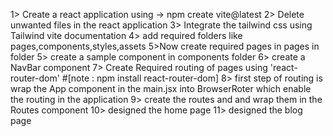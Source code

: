 1> Create a react application using -> npm create vite@latest
2> Delete unwanted files in the react application
3> Integrate the tailwind css using Tailwind vite documentation
4> add required folders like pages,components,styles,assets
5>Now create required pages in pages in folder
5> create a sample component in components folder
6> create a NavBar component
7> Create Required routing of pages using 'react-router-dom' #[note : npm install react-router-dom]
8> first step of routing is wrap the App component in the main.jsx into BrowserRoter which enable the routing in the application
9> create the routes and and wrap them in the Routes component 
10> designed the home page
11> designed the blog page
